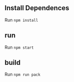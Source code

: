 
## Install Dependences

Run `npm install `

##  run

Run `npm start` 

##  build

Run `npm run pack` 



